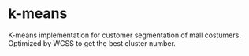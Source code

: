 # k-means
K-means implementation for customer segmentation of mall costumers. Optimized by WCSS to get the best cluster number.
